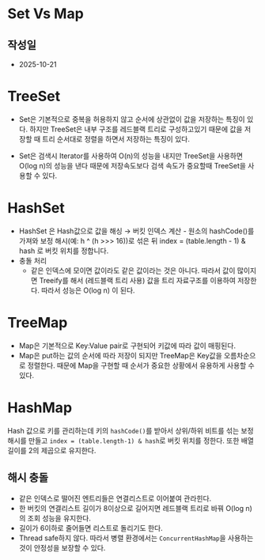 # Set Vs Map

## 작성일

- 2025-10-21

# TreeSet

- Set은 기본적으로 중복을 허용하지 않고 순서에 상관없이 값을 저장하는 특징이 있다. 하지만 TreeSet은 내부 구조를 레드블랙 트리로 구성하고있기 때문에 값을 저장할 때 트리 순서대로 정렬을 하면서 저장하는 특징이 있다.

- Set은 검색시 Iterator를 사용하여 O(n)의 성능을 내지만 TreeSet을 사용하면 O(log n)의 성능을 낸다 때문에 저장속도보다 검색 속도가 중요할때 TreeSet을 사용할 수 있다.

# HashSet

- HashSet 은 Hash값으로 값을 해싱 → 버킷 인덱스 계산 - 원소의 hashCode()를 가져와 보정 해시(예: h ^ (h >>> 16))로 섞은 뒤
  index = (table.length - 1) & hash 로 버킷 위치를 정합니다.
- 충돌 처리
  - 같은 인덱스에 모이면 값이라도 같은 값이라는 것은 아니다. 따라서 값이 많이지면 Treeify를 해서 (레드블랙 트리 사용) 값을 트리 자료구조를 이용하여 저장한다. 따라서 성능은 O(log n) 이 된다.

# TreeMap

- Map은 기본적으로 Key:Value pair로 구현되어 키값에 따라 값이 매핑된다.
- Map은 put하는 값의 순서에 따라 저장이 되지만 TreeMap은 Key값을 오름차순으로 정렬한다. 때문에 Map을 구현할 때 순서가 중요한 상황에서 유용하게 사용할 수 있다.

# HashMap

Hash 값으로 키를 관리하는데 키의 `hashCode()`를 받아서 상위/하위 비트를 섞는 보정 해시를 만들고 `index = (table.length-1) & hash`로 버킷 위치를 정한다. 또한 배열 길이를 2의 제곱으로 유지한다.

## 해시 충돌

- 같은 인덱스로 떨어진 엔트리들은 연결리스트로 이어붙여 관라힌다.
- 한 버킷의 연결리스트 길이가 8이상으로 길어지면 레드블랙 트리로 바꿔 O(log n) 의 조회 성능을 유지한다.
- 길이가 6이하로 줄어들면 리스트로 돌리기도 한다.
- Thread safe하지 않다. 따라서 병렬 환경에서는 `ConcurrentHashMap`을 사용하는 것이 안정성을 보장할 수 있다.
